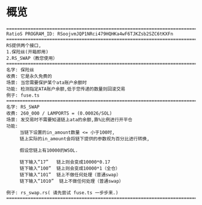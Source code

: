 # 概览
    ==============================================================================================
    RatioS PROGRAM_ID: RSoojvmJQP1NRci479HQHKa4wF6TJKZsb2SZC6tKXFn
    ==============================================================================================
    RS提供两个接口,
    1.保险丝(开箱即用)
    2.RS_SWAP（教您使用）
    ==============================================================================================
    名字: 保险丝
    收费: 它是永久免费的
    场景: 当您需要保护某个ata账户余额时
    功能: 检测指定ATA账户余额,低于您传递的数量则回滚交易
    例子: fuse.ts
    ==============================================================================================
    名字: RS_SWAP
    收费: 260_000 / LAMPORTS = (0.00026/SOL) 
    场景: 发交易时不需要知道链上ata的余额,靠%比例进行开平仓
    功能: 
         当链下设置的in_amount数量 <= 小于100时, 
         链上实际的in_amount会将链下提供的参数视为百分比进行转换,

         假设您链上有10000的WSOL.

         链下输入“17”   链上则会变成10000*0.17    
         链下输入“100”  链上则会变成10000*1（全仓） 
         链下输入“101”  链上不做任何处理（普通swap） 
         链下输入“1010”  链上不做任何处理（普通swap） 
    
    例子: rs_swap.rs( 请先尝试 fuse.ts 一步步来.)
    ==============================================================================================

